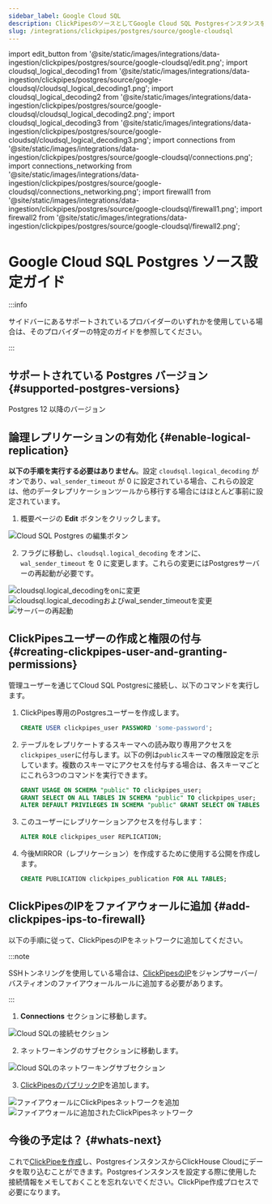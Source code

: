 ```yaml
---
sidebar_label: Google Cloud SQL
description: ClickPipesのソースとしてGoogle Cloud SQL Postgresインスタンスを設定します
slug: /integrations/clickpipes/postgres/source/google-cloudsql
---
```


import edit_button from '@site/static/images/integrations/data-ingestion/clickpipes/postgres/source/google-cloudsql/edit.png';
import cloudsql_logical_decoding1 from '@site/static/images/integrations/data-ingestion/clickpipes/postgres/source/google-cloudsql/cloudsql_logical_decoding1.png';
import cloudsql_logical_decoding2 from '@site/static/images/integrations/data-ingestion/clickpipes/postgres/source/google-cloudsql/cloudsql_logical_decoding2.png';
import cloudsql_logical_decoding3 from '@site/static/images/integrations/data-ingestion/clickpipes/postgres/source/google-cloudsql/cloudsql_logical_decoding3.png';
import connections from '@site/static/images/integrations/data-ingestion/clickpipes/postgres/source/google-cloudsql/connections.png';
import connections_networking from '@site/static/images/integrations/data-ingestion/clickpipes/postgres/source/google-cloudsql/connections_networking.png';
import firewall1 from '@site/static/images/integrations/data-ingestion/clickpipes/postgres/source/google-cloudsql/firewall1.png';
import firewall2 from '@site/static/images/integrations/data-ingestion/clickpipes/postgres/source/google-cloudsql/firewall2.png';


# Google Cloud SQL Postgres ソース設定ガイド

:::info

サイドバーにあるサポートされているプロバイダーのいずれかを使用している場合は、そのプロバイダーの特定のガイドを参照してください。

:::


## サポートされている Postgres バージョン {#supported-postgres-versions}

Postgres 12 以降のバージョン

## 論理レプリケーションの有効化 {#enable-logical-replication}

**以下の手順を実行する必要はありません**。設定 `cloudsql.logical_decoding` がオンであり、`wal_sender_timeout` が 0 に設定されている場合、これらの設定は、他のデータレプリケーションツールから移行する場合にはほとんど事前に設定されています。

1. 概要ページの **Edit** ボタンをクリックします。

<img src={edit_button} alt="Cloud SQL Postgres の編集ボタン" />

2. フラグに移動し、`cloudsql.logical_decoding` をオンに、`wal_sender_timeout` を 0 に変更します。これらの変更にはPostgresサーバーの再起動が必要です。

<img src={cloudsql_logical_decoding1} alt="cloudsql.logical_decodingをonに変更" />
<img src={cloudsql_logical_decoding2} alt="cloudsql.logical_decodingおよびwal_sender_timeoutを変更" />
<img src={cloudsql_logical_decoding3} alt="サーバーの再起動" />


## ClickPipesユーザーの作成と権限の付与 {#creating-clickpipes-user-and-granting-permissions}

管理ユーザーを通じてCloud SQL Postgresに接続し、以下のコマンドを実行します。

1. ClickPipes専用のPostgresユーザーを作成します。

   ```sql
   CREATE USER clickpipes_user PASSWORD 'some-password';
   ```

2. テーブルをレプリケートするスキーマへの読み取り専用アクセスを`clickpipes_user`に付与します。以下の例は`public`スキーマの権限設定を示しています。複数のスキーマにアクセスを付与する場合は、各スキーマごとにこれら3つのコマンドを実行できます。

   ```sql
   GRANT USAGE ON SCHEMA "public" TO clickpipes_user;
   GRANT SELECT ON ALL TABLES IN SCHEMA "public" TO clickpipes_user;
   ALTER DEFAULT PRIVILEGES IN SCHEMA "public" GRANT SELECT ON TABLES TO clickpipes_user;
   ```

3. このユーザーにレプリケーションアクセスを付与します：

   ```sql
   ALTER ROLE clickpipes_user REPLICATION;
   ```

4. 今後MIRROR（レプリケーション）を作成するために使用する公開を作成します。

   ```sql
   CREATE PUBLICATION clickpipes_publication FOR ALL TABLES;
   ```

[//]: # (TODO SSHトンネリングを追加)


## ClickPipesのIPをファイアウォールに追加 {#add-clickpipes-ips-to-firewall}

以下の手順に従って、ClickPipesのIPをネットワークに追加してください。

:::note

SSHトンネリングを使用している場合は、[ClickPipesのIP](../../index.md#list-of-static-ips)をジャンプサーバー/バスティオンのファイアウォールルールに追加する必要があります。

:::

1. **Connections** セクションに移動します。

<img src={connections} alt="Cloud SQLの接続セクション" />

2. ネットワーキングのサブセクションに移動します。

<img src={connections_networking} alt="Cloud SQLのネットワーキングサブセクション" />

3. [ClickPipesのパブリックIP](../../index.md#list-of-static-ips)を追加します。

<img src={firewall1} alt="ファイアウォールにClickPipesネットワークを追加" />
<img src={firewall2} alt="ファイアウォールに追加されたClickPipesネットワーク" />


## 今後の予定は？ {#whats-next}

これで[ClickPipeを作成](../index.md)し、PostgresインスタンスからClickHouse Cloudにデータを取り込むことができます。Postgresインスタンスを設定する際に使用した接続情報をメモしておくことを忘れないでください。ClickPipe作成プロセスで必要になります。
